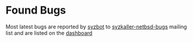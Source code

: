 # Found Bugs

Most latest bugs are reported by [syzbot](/docs/syzbot.md) to
[syzkaller-netbsd-bugs](https://groups.google.com/forum/#!forum/syzkaller-netbsd-bugs)
mailing list and are listed on the [dashboard](https://syzkaller.appspot.com/netbsd)